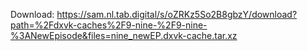 Download: https://sam.nl.tab.digital/s/oZRKz5So2B8gbzY/download?path=%2Fdxvk-caches%2F9-nine-%2F9-nine-%3ANewEpisode&files=nine_newEP.dxvk-cache.tar.xz
